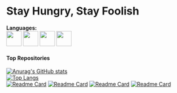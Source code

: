 # Stay Hungry, Stay Foolish
**Languages:**  
<code><img height="40" src="/assets/icons/cpp.png"></code>
<code><img height="40" src="/assets/icons/java.png"></code>
<code><img height="40" src="/assets/icons/python.png"></code>
<code><img height="40" src="/assets/icons/linux.png"></code>

#### Top Repositories
[![Anurag's GitHub stats](https://github-readme-stats.vercel.app/api?username=lwhttpdorg&count_private=true&show_icons=true)](https://github.com/lwhttpdorg/log4cpp)  
[![Top Langs](https://github-readme-stats.vercel.app/api/top-langs/?username=lwhttpdorg&layout=compact)](https://github.com/lwhttpdorg/log4cpp)  
[![Readme Card](https://github-readme-stats.vercel.app/api/pin/?username=lwhttpdorg&repo=log4cpp)](https://github.com/lwhttpdorg/log4cpp)
[![Readme Card](https://github-readme-stats.vercel.app/api/pin/?username=lwhttpdorg&repo=log4c)](https://github.com/lwhttpdorg/log4c)
[![Readme Card](https://github-readme-stats.vercel.app/api/pin/?username=lwhttpdorg&repo=lwhttpd)](https://github.com/lwhttpdorg/lwhttpd)
[![Readme Card](https://github-readme-stats.vercel.app/api/pin/?username=lwhttpdorg&repo=openwrt)](https://github.com/lwhttpdorg/openwrt)
